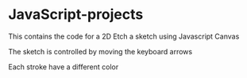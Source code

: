 # JavaScript-projects

<p>This contains the code for a 2D Etch a sketch using Javascript Canvas  </p>
<p>The sketch is controlled by moving the keyboard arrows </p>
<p>Each stroke have a different color </p>
